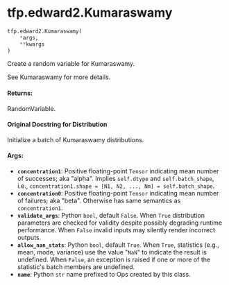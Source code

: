 <div itemscope itemtype="http://developers.google.com/ReferenceObject">
<meta itemprop="name" content="tfp.edward2.Kumaraswamy" />
</div>

# tfp.edward2.Kumaraswamy

``` python
tfp.edward2.Kumaraswamy(
    *args,
    **kwargs
)
```

Create a random variable for Kumaraswamy.

See Kumaraswamy for more details.

#### Returns:

  RandomVariable.

#### Original Docstring for Distribution

Initialize a batch of Kumaraswamy distributions.


#### Args:

* <b>`concentration1`</b>: Positive floating-point `Tensor` indicating mean
    number of successes; aka "alpha". Implies `self.dtype` and
    `self.batch_shape`, i.e.,
    `concentration1.shape = [N1, N2, ..., Nm] = self.batch_shape`.
* <b>`concentration0`</b>: Positive floating-point `Tensor` indicating mean
    number of failures; aka "beta". Otherwise has same semantics as
    `concentration1`.
* <b>`validate_args`</b>: Python `bool`, default `False`. When `True` distribution
    parameters are checked for validity despite possibly degrading runtime
    performance. When `False` invalid inputs may silently render incorrect
    outputs.
* <b>`allow_nan_stats`</b>: Python `bool`, default `True`. When `True`, statistics
    (e.g., mean, mode, variance) use the value "`NaN`" to indicate the
    result is undefined. When `False`, an exception is raised if one or
    more of the statistic's batch members are undefined.
* <b>`name`</b>: Python `str` name prefixed to Ops created by this class.